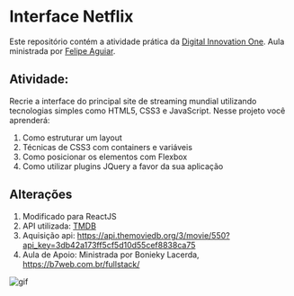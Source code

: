 # Interface Netflix

Este repositório contém a atividade prática da [Digital Innovation One](https://digitalinnovation.one/). Aula ministrada por [Felipe Aguiar](https://github.com/felipeAguiarCode). 

## Atividade: 

Recrie a interface do principal site de streaming mundial utilizando tecnologias simples como HTML5, CSS3 e JavaScript. 
Nesse projeto você aprenderá: 
 1. Como estruturar um layout
 2. Técnicas de CSS3 com containers e variáveis
 3. Como posicionar os elementos com Flexbox
 4. Como utilizar plugins JQuery a favor da sua aplicação

## Alterações
 1. Modificado para ReactJS
 2. API utilizada: [TMDB](https://www.themoviedb.org/?language=pt-BR)
 3. Aquisição api: https://api.themoviedb.org/3/movie/550?api_key=3db42a173ff5cf5d10d55cef8838ca75
 4. Aula de Apoio: Ministrada por Bonieky Lacerda, https://b7web.com.br/fullstack/


![gif](https://github.com/Maarii72/interface-netflix/blob/main/img/4aa22437-e539-461d-98a4-bc71bb3bf701.gif)
